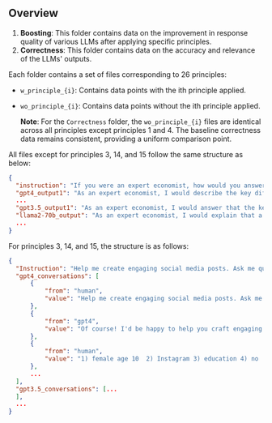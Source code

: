## Overview

1. **Boosting**: This folder contains data on the improvement in response quality of various LLMs after applying specific principles.
2. **Correctness**: This folder contains data on the accuracy and relevance of the LLMs' outputs.

Each folder contains a set of files corresponding to 26 principles:
  - `w_principle_{i}`: Contains data points with the ith principle applied.
  - `wo_principle_{i}`: Contains data points without the ith principle applied.
    
    **Note**: For the `Correctness` folder, the `wo_principle_{i}` files are identical across all principles except principles 1 and 4. The baseline correctness data remains consistent, providing a uniform comparison point.
    
All files except for principles 3, 14, and 15 follow the same structure as below:

  ```json
  {
    "instruction": "If you were an expert economist, how would you answer: What are the key differences between a capitalist and a socialist economic system?",
    "gpt4_output1": "As an expert economist, I would describe the key differences between capitalist and socialist economic systems along several dimensions:...",
    ...
    "gpt3.5_output1": "As an expert economist, I would answer that the key differences between a capitalist and a socialist economic ...",
    "llama2-70b_output": "As an expert economist, I would explain that a capitalist economic system and a socialist economic system ...",
    ...
  }
  ```
For principles 3, 14, and 15, the structure is as follows:

  ```json
  {
    "Instruction": "Help me create engaging social media posts. Ask me questions to understand my target audience, platform, and content style.",
    "gpt4_conversations": [
        {
            "from": "human",
            "value": "Help me create engaging social media posts. Ask me questions to understand my target audience, platform, and content style."
        },
        {
            "from": "gpt4",
            "value": "Of course! I'd be happy to help you craft engaging social media posts..."
        },
        {
            "from": "human",
            "value": "1) female age 10  2) Instagram 3) education 4) no  5) likes"
        },
        ...
    ],
    "gpt3.5_conversations": [...
    ],
    ...
  }
  ```
